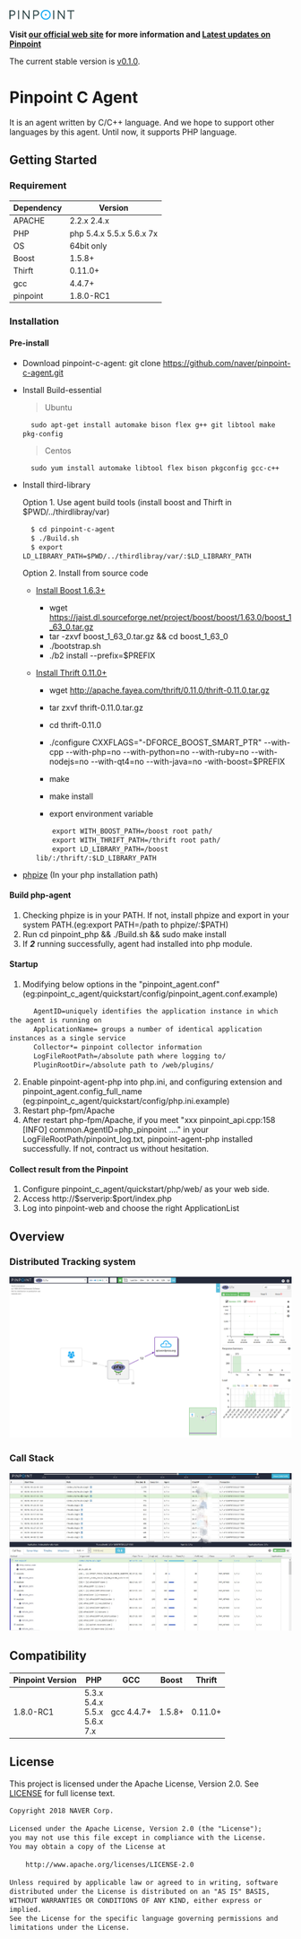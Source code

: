 ![Pinpoint](images/logo.png)

**Visit [our official web site](http://naver.github.io/pinpoint/) for more information and [Latest updates on Pinpoint](https://naver.github.io/pinpoint/news.html)**  


The current stable version is [v0.1.0](https://github.com/naver/pinpoint-c-agent/releases).

# Pinpoint C Agent

It is an agent written by C/C++ language. And we hope to support other languages by this agent. Until now, it supports PHP language.

## Getting Started

### Requirement

Dependency|Version
---|----
APACHE| 2.2.x 2.4.x
PHP| php 5.4.x 5.5.x 5.6.x 7x
OS| 64bit only
Boost | 1.5.8+
Thirft|0.11.0+
gcc| 4.4.7+
pinpoint| 1.8.0-RC1



### Installation

#### Pre-install
- Download pinpoint-c-agent:  git clone https://github.com/naver/pinpoint-c-agent.git
 

- Install Build-essential

    > Ubuntu 

        sudo apt-get install automake bison flex g++ git libtool make pkg-config

    > Centos
    
        sudo yum install automake libtool flex bison pkgconfig gcc-c++

- Install third-library  

    Option 1. Use agent build tools (install boost and Thirft in $PWD/../thirdlibray/var)

        $ cd pinpoint-c-agent
        $ ./Build.sh
        $ export LD_LIBRARY_PATH=$PWD/../thirdlibray/var/:$LD_LIBRARY_PATH

    Option 2. Install from source code
    - [Install Boost 1.6.3+](https://www.boost.org/doc/libs/1_63_0/doc/html/bbv2.html#bbv2.installation)
        - wget https://jaist.dl.sourceforge.net/project/boost/boost/1.63.0/boost_1_63_0.tar.gz
        - tar -zxvf boost_1_63_0.tar.gz && cd boost_1_63_0
        - ./bootstrap.sh
        - ./b2 install --prefix=$PREFIX
    
    - [Install Thrift 0.11.0+](http://thrift.apache.org/docs/install/)
        - wget http://apache.fayea.com/thrift/0.11.0/thrift-0.11.0.tar.gz
        - tar zxvf thrift-0.11.0.tar.gz  
        - cd thrift-0.11.0  
        - ./configure CXXFLAGS="-DFORCE_BOOST_SMART_PTR" --with-cpp --with-php=no --with-python=no --with-ruby=no --with-nodejs=no --with-qt4=no --with-java=no -with-boost=$PREFIX
        - make 
        - make install 
     
        - export environment variable

        ```
            export WITH_BOOST_PATH=/boost root path/
            export WITH_THRIFT_PATH=/thrift root path/
            export LD_LIBRARY_PATH=/boost lib/:/thrift/:$LD_LIBRARY_PATH
        ```


     
-  [phpize](http://php.net/manual/en/install.pecl.phpize.php) (In your php installation path)
  
#### Build php-agent

1. Checking phpize is in your PATH.
    If not, install phpize and export in your system PATH.(eg:export PATH=/path to phpize/:$PATH)
2. Run cd pinpoint_php && ./Build.sh  && sudo make install
3. If **_2_** running successfully, agent had installed into php module.

#### Startup 
1. Modifying below options in the "pinpoint_agent.conf" (eg:pinpoint_c_agent/quickstart/config/pinpoint_agent.conf.example)
```
      AgentID=uniquely identifies the application instance in which the agent is running on
      ApplicationName= groups a number of identical application instances as a single service
      Collector*= pinpoint collector information  
      LogFileRootPath=/absolute ​path where logging to/
      PluginRootDir​=/absolute path to /web/plugins/​
```
2. Enable pinpoint-agent-php into php.ini, and configuring extension and pinpoint_agent.config_full_name (eg:pinpoint_c_agent/quickstart/config/php.ini.example)
3. Restart php-fpm/Apache
4. After restart php-fpm/Apache, if you meet "xxx pinpoint_api.cpp:158 [INFO] common.AgentID=php_pinpoint ...." in your LogFileRootPath/pinpoint_log.txt, pinpoint-agent-php installed successfully. If not, contract us without hesitation. 

#### Collect result from the Pinpoint 
1. Configure pinpoint_c_agent/quickstart/php/web/ as your web side.
2. Access http://\$serverip:\$port/index.php 
3. Log into pinpoint-web and choose the right ApplicationList 

## Overview

### Distributed Tracking system
![CallStack](images/1.png)

### Call Stack
![CallStack](images/2.png)


## Compatibility

Pinpoint Version | PHP|GCC|Boost| Thrift|
---------------- | ----- | --------- |----|----|
1.8.0-RC1 | 5.3.x <br> 5.4.x <br> 5.5.x <br> 5.6.x <br> 7.x |gcc 4.4.7+|1.5.8+|0.11.0+|

## License
This project is licensed under the Apache License, Version 2.0.
See [LICENSE](LICENSE) for full license text.

```
Copyright 2018 NAVER Corp.

Licensed under the Apache License, Version 2.0 (the "License");
you may not use this file except in compliance with the License.
You may obtain a copy of the License at

    http://www.apache.org/licenses/LICENSE-2.0

Unless required by applicable law or agreed to in writing, software
distributed under the License is distributed on an "AS IS" BASIS,
WITHOUT WARRANTIES OR CONDITIONS OF ANY KIND, either express or implied.
See the License for the specific language governing permissions and
limitations under the License.
```
